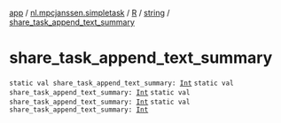 [app](../../../index.md) / [nl.mpcjanssen.simpletask](../../index.md) / [R](../index.md) / [string](index.md) / [share_task_append_text_summary](.)

# share_task_append_text_summary

`static val share_task_append_text_summary: `[`Int`](https://kotlinlang.org/api/latest/jvm/stdlib/kotlin/-int/index.html)
`static val share_task_append_text_summary: `[`Int`](https://kotlinlang.org/api/latest/jvm/stdlib/kotlin/-int/index.html)
`static val share_task_append_text_summary: `[`Int`](https://kotlinlang.org/api/latest/jvm/stdlib/kotlin/-int/index.html)
`static val share_task_append_text_summary: `[`Int`](https://kotlinlang.org/api/latest/jvm/stdlib/kotlin/-int/index.html)
